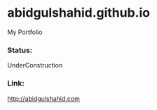 # abidgulshahid.github.io
My Portfolio

### Status:
UnderConstruction

### Link:
http://abidgulshahid.com
